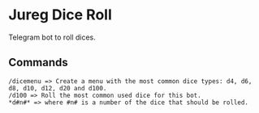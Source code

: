 # Jureg Dice Roll
Telegram bot to roll dices.

## Commands
	/dicemenu => Create a menu with the most common dice types: d4, d6, d8, d10, d12, d20 and d100.
	/d100 => Roll the most common used dice for this bot.
	*d#n#* => where #n# is a number of the dice that should be rolled.
